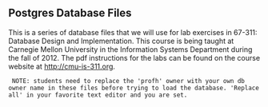 Postgres Database Files
------------
This is a series of database files that we will use for lab exercises in 67-311: Database Design and Implementation.  This course is being taught at Carnegie Mellon University in the Information Systems Department during the fall of 2012.  The pdf instructions for the labs can be found on the course website at http://cmu-is-311.org.  

```  
 NOTE: students need to replace the 'profh' owner with your own db owner name in these files before trying to load the database. 'Replace all' in your favorite text editor and you are set. 
```